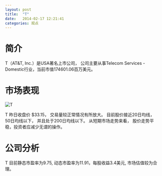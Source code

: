 ```yaml
---
layout: post
title:  "T"
date:   2014-02-17 12:21:41
categories: 观点
---
```


# 简介
T（AT&T, Inc.）是USA著名上市公司，
公司主要从事Telecom Services - Domestic行业，当前市值174601.06百万美元。

# 市场表现

![T](http://finviz.com/chart.ashx?t=T&ty=c&ta=1&p=d&s=l)

T 昨日收盘价 $33.15，
交易量较正常情况有所放大。
目前股价接近20日均线，
50日均线以下，
并且处于200日均线以下。
从短期市场走势来看，
股价走势平稳，投资者应减少无谓的操作。

# 公司分析
T 目前静态市盈率为9.75, 动态市盈率为11.91，每股收益3.4美元,
市场估值较为合理。
